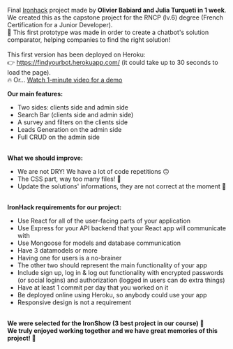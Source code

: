 Final <a href="https://www.ironhack.com/fr/developpement-web/paris">Ironhack</a> project made by <b>Olivier Babiard and Julia Turqueti in 1 week</b>.
<br>We created this as the capstone project for the RNCP (lv.6) degree (French Certification for a Junior Developer). 
<br>🤖 This first prototype was made in order to create a chatbot's solution comparator, helping companies to find the right solution!
<br>
<br>This first version has been deployed on Heroku: 
<br> 👉 https://findyourbot.herokuapp.com/ (it could take up to 30 seconds to load the page).
<br> 🔥 Or... <a href="https://www.loom.com/share/024c0676e38144148e70f753ea8cfb7c">Watch 1-minute video for a demo</a>

<b>Our main features:</b>
<ul>
<li>Two sides: clients side and admin side</li>
<li>Search Bar (clients side and admin side)</li>
<li>A survey and filters on the clients side</li>
<li>Leads Generation on the admin side</li>
<li>Full CRUD on the admin side</li>
</ul>
<br>
<b> What we should improve:</b> 
<ul>
<li> We are not DRY! We have a lot of code repetitions 🙃</li>
<li> The CSS part, way too many files! 🤯</li>
<li> Update the solutions' informations, they are not correct at the moment 🤫</li>
</ul>
<br>
<b>IronHack requirements for our project:</b>
<ul>
<li> Use React for all of the user-facing parts of your application </li>
<li> Use Express for your API backend that your React app will communicate with </li>
<li> Use Mongoose for models and database communication</li>
<li> Have 3 datamodels or more</li>
<li> Having one for users is a no-brainer</li>
<li> The other two should represent the main functionality of your app</li>
<li> Include sign up, log in & log out functionality with encrypted passwords (or social logins) and authorization (logged in users can do extra things)</li>
<li> Have at least 1 commit per day that you worked on it</li>
<li> Be deployed online using Heroku, so anybody could use your app</li>
<li> Responsive design is not a requirement</li>
</ul>
<b>
<br>We were selected for the IronShow (3 best project in our course) 🥳
<br>We truly enjoyed working together and we have great memories of this project! 💟
</b>
